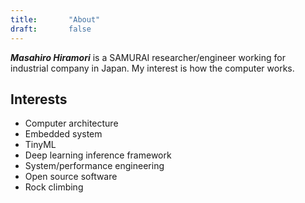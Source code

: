 ```yaml
---
title:       "About"
draft:       false
---
```


**_Masahiro Hiramori_**  is a SAMURAI researcher/engineer working for
industrial company in Japan. My interest is how the computer works.

## Interests

- Computer architecture
- Embedded system
- TinyML
- Deep learning inference framework
- System/performance engineering
- Open source software
- Rock climbing

